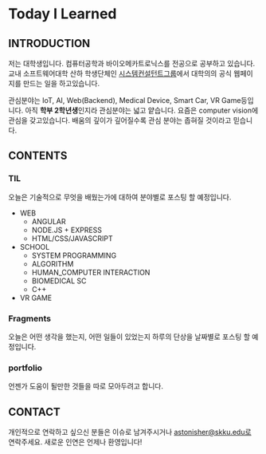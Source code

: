 
# Today I Learned

## INTRODUCTION
저는 대학생입니다. 컴퓨터공학과 바이오메카트로닉스를 전공으로 공부하고 있습니다. 교내 소프트웨어대학 산하 학생단체인 [시스템컨설턴트그룹](http://scg.skku.ac.kr/)에서 대학의의 공식 웹페이지를 만드는 일을 하고있습니다. 

관심분야는 IoT, AI, Web(Backend), Medical Device, Smart Car, VR Game등입니다. 아직 **학부 2학년생**인지라 관심분야는 넓고 얕습니다. 요즘은 computer vision에 관심을 갖고있습니다. 배움의 깊이가 깊어질수록 관심 분야는 좁혀질 것이라고 믿습니다. 


## CONTENTS
### TIL           
오늘은 기술적으로 무엇을 배웠는가에 대하여 분야별로 포스팅 할 예정입니다.
  - WEB
    - ANGULAR
    - NODE.JS + EXPRESS
    - HTML/CSS/JAVASCRIPT
  - SCHOOL
    - SYSTEM PROGRAMMING
    - ALGORITHM
    - HUMAN_COMPUTER INTERACTION
    - BIOMEDICAL SC
    - C++
  - VR GAME

### Fragments
오늘은 어떤 생각을 했는지, 어떤 일들이 있었는지 하루의 단상을 날짜별로 포스팅 할 예정입니다.

### portfolio
언젠가 도움이 될만한 것들을 따로 모아두려고 합니다. 


## CONTACT
개인적으로 연락하고 싶으신 분들은 이슈로 남겨주시거나 astonisher@skku.edu로 연락주세요. 새로운 인연은 언제나 환영입니다!
